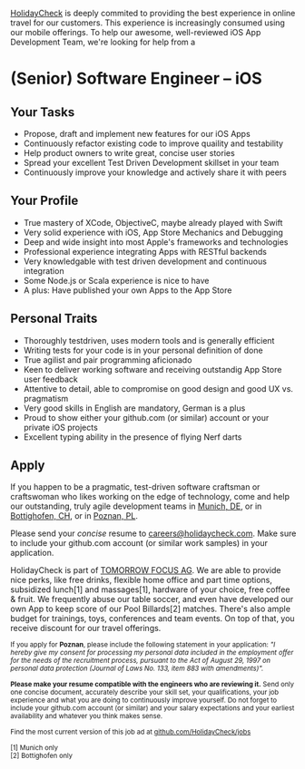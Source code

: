 [HolidayCheck](http://www.holidaycheck.de/) is deeply commited to providing the best experience in online travel for our customers. This experience is increasingly consumed using our mobile offerings. To help our awesome, well-reviewed iOS App Development Team, we're looking for help from a

# (Senior) Software Engineer – iOS

## Your Tasks
- Propose, draft and implement new features for our iOS Apps
- Continuously refactor existing code to improve quaility and testability
- Help product owners to write great, concise user stories
- Spread your excellent Test Driven Development skillset in your team
- Continuously improve your knowledge and actively share it with peers

## Your Profile
- True mastery of XCode, ObjectiveC, maybe already played with Swift
- Very solid experience with iOS, App Store Mechanics and Debugging
- Deep and wide insight into most Apple's frameworks and technologies
- Professional experience integrating Apps with RESTful backends
- Very knowledgable with test driven development and continuous integration
- Some Node.js or Scala experience is nice to have
- A plus: Have published your own Apps to the App Store

## Personal Traits
- Thoroughly testdriven, uses modern tools and is generally efficient
- Writing tests for your code is in your personal definition of done
- True agilist and pair programming aficionado
- Keen to deliver working software and receiving outstandig App Store user feedback
- Attentive to detail, able to compromise on good design and good UX vs. pragmatism
- Very good skills in English are mandatory, German is a plus
- Proud to show either your github.com (or similar) account or your private iOS projects
- Excellent typing ability in the presence of flying Nerf darts

## Apply
If you happen to be a pragmatic, test-driven software craftsman or craftswoman who likes working on the edge of technology, come and help our outstanding, truly agile development teams in [Munich, DE](https://goo.gl/maps/2KKGh), or in [Bottighofen, CH](https://goo.gl/maps/X7bZ3), or in [Poznan, PL](https://goo.gl/maps/AiHKJ).

Please send your *concise* resume to [careers@holidaycheck.com](mailto:carreers@holidaycheck.com). Make sure to include your github.com account (or similar work samples) in your application.

HolidayCheck is part of [TOMORROW FOCUS AG](http://www.tomorrow-focus.com/). We are able to provide nice perks, like free drinks, flexible home office and part time options, subsidized lunch[1] and massages[1], hardware of your choice, free coffee & fruit. We frequently abuse our table soccer, and even have developed our own App to keep score of our Pool Billards[2] matches. There's also ample budget for trainings, toys, conferences and team events. On top of that, you receive discount for our travel offerings.

<sub>If you apply for **Poznan**, please include the following statement in your application: *"I hereby give my consent for processing my personal data included in the employment offer for the needs of the recruitment process, pursuant to the Act of August 29, 1997 on personal data protection (Journal of Laws No. 133, item 883 with amendments)".*</sub>


<sub>**Please make your resume compatible with the engineers who are reviewing it.** Send only one concise document, accurately describe your skill set, your qualifications, your job experience and what you are doing to continuously improve yourself. Do not forget to include your github.com account (or similar) and your salary expectations and your earliest availability and whatever you think makes sense.</sub>


<sub>Find the most current version of this job ad at [github.com/HolidayCheck/jobs](github.com/HolidayCheck/jobs)</sub>

<sub>
[1] Munich only<br/>
[2] Bottighofen only
</sub>
